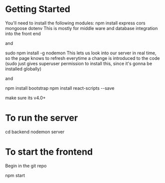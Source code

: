 # Getting Started
You'll need to install the following modules: npm install express cors mongoose dotenv This is mostly for middle ware and database integration into the front end

and

sudo npm install -g nodemon This lets us look into our server in real time, so the page knows to refresh everytime a change is introduced to the code (sudo just gives superuser permission to install this, since it's gonna be installed globally)

and

npm install bootstrap
npm install react-scripts --save

make sure its v4.0+
# To run the server
cd backend nodemon server

# To start the frontend
Begin in the git repo

npm start

